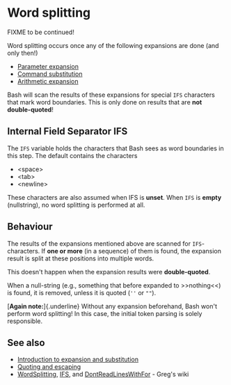 # Word splitting

FIXME to be continued!

Word splitting occurs once any of the following expansions are done (and
only then!)

-   [Parameter expansion](/syntax/pe)
-   [Command substitution](/syntax/expansion/cmdsubst)
-   [Arithmetic expansion](/syntax/expansion/arith)

Bash will scan the results of these expansions for special `IFS`
characters that mark word boundaries. This is only done on results that
are **not double-quoted**!

## Internal Field Separator IFS

The `IFS` variable holds the characters that Bash sees as word
boundaries in this step. The default contains the characters

-   \<space\>
-   \<tab\>
-   \<newline\>

These characters are also assumed when IFS is **unset**. When `IFS` is
**empty** (nullstring), no word splitting is performed at all.

## Behaviour

The results of the expansions mentioned above are scanned for
`IFS`-characters. If **one or more** (in a sequence) of them is found,
the expansion result is split at these positions into multiple words.

This doesn\'t happen when the expansion results were **double-quoted**.

When a null-string (e.g., something that before expanded to
\>\>nothing\<\<) is found, it is removed, unless it is quoted (`''` or
`""`).

[**Again note:**]{.underline} Without any expansion beforehand, Bash
won\'t perform word splitting! In this case, the initial token parsing
is solely responsible.

## See also

-   [Introduction to expansion and
    substitution](/syntax/expansion/intro)
-   [Quoting and escaping](/syntax/quoting)
-   [WordSplitting](http://mywiki.wooledge.org/WordSplitting),
    [IFS](http://mywiki.wooledge.org/IFS), and
    [DontReadLinesWithFor](http://mywiki.wooledge.org/DontReadLinesWithFor) -
    Greg\'s wiki
